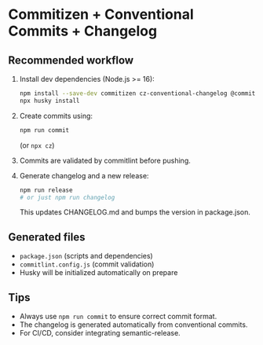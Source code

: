 # Commitizen + Conventional Commits + Changelog

## Recommended workflow

1. Install dev dependencies (Node.js >= 16):
   ```bash
   npm install --save-dev commitizen cz-conventional-changelog @commitlint/cli @commitlint/config-conventional husky standard-version
   npx husky install
   ```
2. Create commits using:
   ```bash
   npm run commit
   ```
   (or `npx cz`)

3. Commits are validated by commitlint before pushing.

4. Generate changelog and a new release:
   ```bash
   npm run release
   # or just npm run changelog
   ```
   This updates CHANGELOG.md and bumps the version in package.json.

## Generated files
- `package.json` (scripts and dependencies)
- `commitlint.config.js` (commit validation)
- Husky will be initialized automatically on prepare

## Tips
- Always use `npm run commit` to ensure correct commit format.
- The changelog is generated automatically from conventional commits.
- For CI/CD, consider integrating semantic-release.
